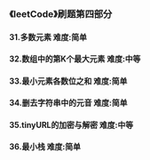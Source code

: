 ### 《leetCode》刷题第四部分
#### 31.多数元素        难度:简单
#### 32.数组中的第K个最大元素     难度:中等
#### 33.最小元素各数位之和       难度:简单
#### 34.删去字符串中的元音       难度:简单
#### 35.tinyURL的加密与解密       难度:中等
#### 36.最小栈     难度:简单